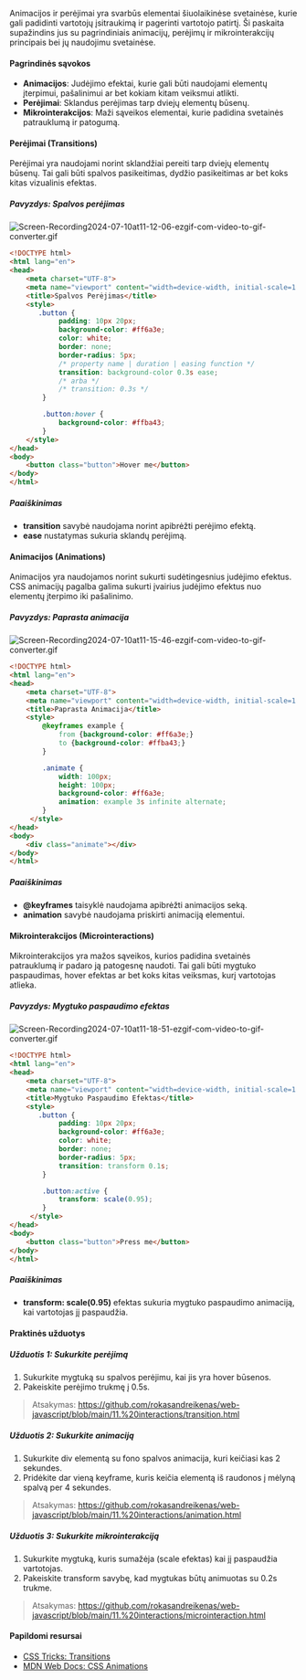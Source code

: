 Animacijos ir perėjimai yra svarbūs elementai šiuolaikinėse svetainėse, kurie gali padidinti vartotojų įsitraukimą ir pagerinti vartotojo patirtį. Ši paskaita supažindins jus su pagrindiniais animacijų, perėjimų ir mikrointerakcijų principais bei jų naudojimu svetainėse.

#### Pagrindinės sąvokos

-   **Animacijos**: Judėjimo efektai, kurie gali būti naudojami elementų įterpimui, pašalinimui ar bet kokiam kitam veiksmui atlikti.
-   **Perėjimai**: Sklandus perėjimas tarp dviejų elementų būsenų.
-   **Mikrointerakcijos**: Maži sąveikos elementai, kurie padidina svetainės patrauklumą ir patogumą.

#### Perėjimai (Transitions)

Perėjimai yra naudojami norint sklandžiai pereiti tarp dviejų elementų būsenų. Tai gali būti spalvos pasikeitimas, dydžio pasikeitimas ar bet koks kitas vizualinis efektas.

##### Pavyzdys: Spalvos perėjimas

![Screen-Recording2024-07-10at11-12-06-ezgif-com-video-to-gif-converter.gif](https://i.postimg.cc/Z5GBgk0P/Screen-Recording2024-07-10at11-12-06-ezgif-com-video-to-gif-converter.gif)

```html
<!DOCTYPE html>
<html lang="en">
<head>
    <meta charset="UTF-8">
    <meta name="viewport" content="width=device-width, initial-scale=1.0">
    <title>Spalvos Perėjimas</title>
    <style> 
	   .button {
            padding: 10px 20px;
            background-color: #ff6a3e;
            color: white;
            border: none;
            border-radius: 5px;
            /* property name | duration | easing function */
            transition: background-color 0.3s ease;
            /* arba */
            /* transition: 0.3s */
        }

        .button:hover {
            background-color: #ffba43;
        } 
    </style>
</head>
<body>
    <button class="button">Hover me</button>
</body>
</html>
```

##### Paaiškinimas

-   **transition** savybė naudojama norint apibrėžti perėjimo efektą.
-   **ease** nustatymas sukuria sklandų perėjimą.

#### Animacijos (Animations)

Animacijos yra naudojamos norint sukurti sudėtingesnius judėjimo efektus. CSS animacijų pagalba galima sukurti įvairius judėjimo efektus nuo elementų įterpimo iki pašalinimo.

##### Pavyzdys: Paprasta animacija

![Screen-Recording2024-07-10at11-15-46-ezgif-com-video-to-gif-converter.gif](https://i.postimg.cc/65RyvjMy/Screen-Recording2024-07-10at11-15-46-ezgif-com-video-to-gif-converter.gif)

```html
<!DOCTYPE html>
<html lang="en">
<head>
    <meta charset="UTF-8">
    <meta name="viewport" content="width=device-width, initial-scale=1.0">
    <title>Paprasta Animacija</title>
    <style> 
	    @keyframes example {
            from {background-color: #ff6a3e;}
            to {background-color: #ffba43;}
        }

        .animate {
            width: 100px;
            height: 100px;
            background-color: #ff6a3e;
            animation: example 3s infinite alternate;
        } 
     </style>
</head>
<body>
    <div class="animate"></div>
</body>
</html>
```

##### Paaiškinimas

-   **@keyframes** taisyklė naudojama apibrėžti animacijos seką.
-   **animation** savybė naudojama priskirti animaciją elementui.

#### Mikrointerakcijos (Microinteractions)

Mikrointerakcijos yra mažos sąveikos, kurios padidina svetainės patrauklumą ir padaro ją patogesnę naudoti. Tai gali būti mygtuko paspaudimas, hover efektas ar bet koks kitas veiksmas, kurį vartotojas atlieka.

##### Pavyzdys: Mygtuko paspaudimo efektas
![Screen-Recording2024-07-10at11-18-51-ezgif-com-video-to-gif-converter.gif](https://i.postimg.cc/QxbZwctf/Screen-Recording2024-07-10at11-18-51-ezgif-com-video-to-gif-converter.gif)

```html
<!DOCTYPE html>
<html lang="en">
<head>
    <meta charset="UTF-8">
    <meta name="viewport" content="width=device-width, initial-scale=1.0">
    <title>Mygtuko Paspaudimo Efektas</title>
    <style> 
	   .button {
            padding: 10px 20px;
            background-color: #ff6a3e;
            color: white;
            border: none;
            border-radius: 5px;
            transition: transform 0.1s;
        }

        .button:active {
            transform: scale(0.95);
        } 
     </style>
</head>
<body>
    <button class="button">Press me</button>
</body>
</html>
```

##### Paaiškinimas

-   **transform: scale(0.95)** efektas sukuria mygtuko paspaudimo animaciją, kai vartotojas jį paspaudžia.

#### Praktinės užduotys

##### Užduotis 1: Sukurkite perėjimą

1.  Sukurkite mygtuką su spalvos perėjimu, kai jis yra hover būsenos.
2.  Pakeiskite perėjimo trukmę į 0.5s.

> Atsakymas: https://github.com/rokasandreikenas/web-javascript/blob/main/11.%20interactions/transition.html

##### Užduotis 2: Sukurkite animaciją

1.  Sukurkite div elementą su fono spalvos animacija, kuri keičiasi kas 2 sekundes.
2.  Pridėkite dar vieną keyframe, kuris keičia elementą iš raudonos į mėlyną spalvą per 4 sekundes.

> Atsakymas: https://github.com/rokasandreikenas/web-javascript/blob/main/11.%20interactions/animation.html

##### Užduotis 3: Sukurkite mikrointerakciją

1.  Sukurkite mygtuką, kuris sumažėja (scale efektas) kai jį paspaudžia vartotojas.
2.  Pakeiskite transform savybę, kad mygtukas būtų animuotas su 0.2s trukme.

> Atsakymas: https://github.com/rokasandreikenas/web-javascript/blob/main/11.%20interactions/microinteraction.html

#### Papildomi resursai

- [CSS Tricks: Transitions](https://css-tricks.com/almanac/properties/t/transition/)
-  [MDN Web Docs: CSS Animations](https://developer.mozilla.org/en-US/docs/Web/CSS/animation)
